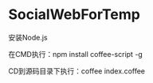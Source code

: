 SocialWebForTemp
================

安装Node.js

在CMD执行：npm install coffee-script -g

CD到源码目录下执行：coffee index.coffee
